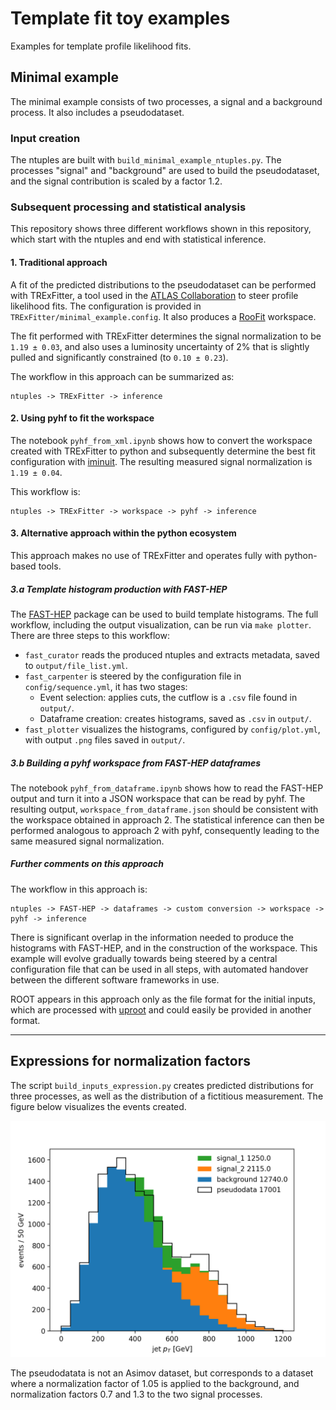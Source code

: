 # Template fit toy examples
Examples for template profile likelihood fits.

## Minimal example
The minimal example consists of two processes, a signal and a background process.
It also includes a pseudodataset.

### Input creation
The ntuples are built with `build_minimal_example_ntuples.py`.
The processes "signal" and "background" are used to build the pseudodataset, and the signal contribution is scaled by a factor 1.2.

### Subsequent processing and statistical analysis
This repository shows three different workflows shown in this repository, which start with the ntuples and end with statistical inference.

#### 1. Traditional approach
A fit of the predicted distributions to the pseudodataset can be performed with TRExFitter, a tool used in the [ATLAS Collaboration](https://atlas.cern/) to steer profile likelihood fits.
The configuration is provided in `TRExFitter/minimal_example.config`.
It also produces a [RooFit](https://root.cern.ch/roofit) workspace.

The fit performed with TRExFitter determines the signal normalization to be `1.19 ± 0.03`, and also uses a luminosity uncertainty of 2% that is slightly pulled and significantly constrained (to `0.10 ± 0.23`).

The workflow in this approach can be summarized as:
```
ntuples -> TRExFitter -> inference
```

#### 2. Using pyhf to fit the workspace
The notebook `pyhf_from_xml.ipynb` shows how to convert the workspace created with TRExFitter to python and subsequently determine the best fit configuration with [iminuit](https://github.com/scikit-hep/iminuit).
The resulting measured signal normalization is `1.19 ± 0.04`.

This workflow is:
```
ntuples -> TRExFitter -> workspace -> pyhf -> inference
```

#### 3. Alternative approach within the python ecosystem
This approach makes no use of TRExFitter and operates fully with python-based tools.

##### 3.a Template histogram production with FAST-HEP
The [FAST-HEP](http://fast-hep.web.cern.ch/fast-hep/public/) package can be used to build template histograms.
The full workflow, including the output visualization, can be run via `make plotter`.
There are three steps to this workflow:
- `fast_curator` reads the produced ntuples and extracts metadata, saved to `output/file_list.yml`.
- `fast_carpenter` is steered by the configuration file in `config/sequence.yml`, it has two stages:
    - Event selection: applies cuts, the cutflow is a `.csv` file found in `output/`.
    - Dataframe creation: creates histograms, saved as `.csv` in `output/`.
- `fast_plotter` visualizes the histograms, configured by `config/plot.yml`, with output `.png` files saved in `output/`.

##### 3.b Building a pyhf workspace from FAST-HEP dataframes
The notebook `pyhf_from_dataframe.ipynb` shows how to read the FAST-HEP output and turn it into a JSON workspace that can be read by pyhf.
The resulting output, `workspace_from_dataframe.json` should be consistent with the workspace obtained in approach 2.
The statistical inference can then be performed analogous to approach 2 with pyhf, consequently leading to the same measured signal normalization.

##### Further comments on this approach

The workflow in this approach is:
```
ntuples -> FAST-HEP -> dataframes -> custom conversion -> workspace -> pyhf -> inference
```

There is significant overlap in the information needed to produce the histograms with FAST-HEP, and in the construction of the workspace.
This example will evolve gradually towards being steered by a central configuration file that can be used in all steps, with automated handover between the different software frameworks in use.

ROOT appears in this approach only as the file format for the initial inputs, which are processed with [uproot](https://github.com/scikit-hep/uproot) and could easily be provided in another format.

---

## Expressions for normalization factors
The script `build_inputs_expression.py` creates predicted distributions for three processes, as well as the distribution of a fictitious measurement. The figure below visualizes the events created.

<img src="figures/stacked.png" alt="distribution of simulated processes and pseudodata" width="640"/>

The pseudodatata is not an Asimov dataset, but corresponds to a dataset where a normalization factor of 1.05 is applied to the background, and normalization factors 0.7 and 1.3 to the two signal processes.